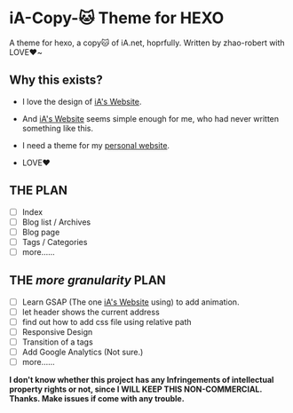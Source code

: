 # iA-Copy-🐱 Theme for HEXO

A theme for hexo, a copy🐱 of iA.net, hoprfully. Written by zhao-robert with LOVE❤️~

## Why this exists?

- I love the design of [iA's Website](https://ia.net).

- And [iA's Website](https://ia.net) seems simple enough for me, who had never written something like this.
- I need a theme for my [personal website](https://yanbo.site).

- LOVE❤️

## THE PLAN

- [ ] Index
- [ ] Blog list / Archives
- [ ] Blog page
- [ ] Tags / Categories
- [ ] more......

## THE *more granularity*  PLAN

- [ ] Learn GSAP (The one [iA's Website](https://ia.net) using) to add animation.
- [ ] let header shows the current address
- [ ] find out how to add css file using relative path
- [ ] Responsive Design
- [ ] Transition of a tags
- [ ] Add Google Analytics  (Not sure.)
- [ ] more......

**I don't know whether this project has any Infringements of intellectual property rights or not, since I WILL KEEP THIS NON-COMMERCIAL. Thanks. Make issues if come with any trouble.**


